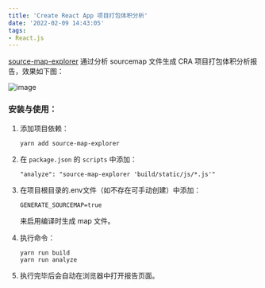 ```yaml
---
title: 'Create React App 项目打包体积分析'
date: '2022-02-09 14:43:05'
tags:
- React.js
---
```

[source-map-explorer](https://github.com/danvk/source-map-explorer) 通过分析 sourcemap 文件生成 CRA 项目打包体积分析报告，效果如下图：

![image](/source-map-explorer/image.png)

### 安装与使用：

1. 添加项目依赖：
    ``` shell
    yarn add source-map-explorer
    ```

1. 在 `package.json` 的 `scripts` 中添加：
    ```
    "analyze": "source-map-explorer 'build/static/js/*.js'"
    ```

1. 在项目根目录的.env文件（如不存在可手动创建）中添加：
    ```
    GENERATE_SOURCEMAP=true
    ```
    来启用编译时生成 map 文件。

1. 执行命令：
    ``` shell
    yarn run build
    yarn run analyze
    ```
    
1. 执行完毕后会自动在浏览器中打开报告页面。
